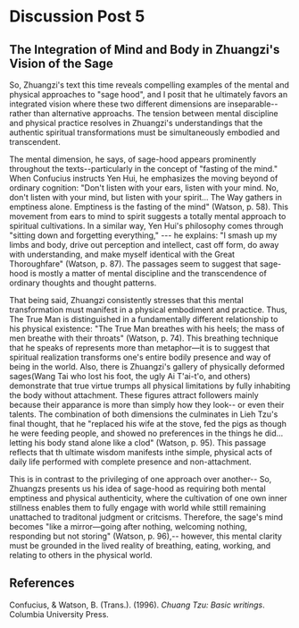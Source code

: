 # Discussion Post 5

## The Integration of Mind and Body in Zhuangzi's Vision of the Sage

So,  Zhuangzi's text this time reveals compelling examples of the mental and physical approaches to "sage hood", and I posit that he ultimately favors an integrated vision where these two different dimensions are inseparable-- rather than alternative approachs. The tension between mental discipline and physical practice resolves in Zhuangzi's understandings that the authentic spiritual transformations must be simultaneously embodied and transcendent.

The mental dimension, he says, of sage-hood appears prominently throughout the texts--particularly in the concept of "fasting of the mind." When Confucius instructs Yen Hui, he emphasizes the moving beyond of ordinary cognition: "Don't listen with your ears, listen with your mind. No, don't listen with your mind, but listen with your spirit... The Way gathers in emptiness alone. Emptiness is the fasting of the mind" (Watson, p. 58). This movement from ears to mind to spirit suggests a totally mental approach to spiritual cultivations. In a similar way,  Yen Hui's philosophy comes through "sitting down and forgetting everything," --- he explains: "I smash up my limbs and body, drive out perception and intellect, cast off form, do away with understanding, and make myself identical with the Great Thoroughfare" (Watson, p. 87). The passages seem to suggest that sage-hood is mostly a matter of mental discipline and the transcendence of ordinary thoughts and thought patterns.

That being said, Zhuangzi consistently stresses that this mental transformation must manifest in a physical embodiment and practice. Thus, The True Man is distinguished in a fundamentally different relationship to his physical existence: "The True Man breathes with his heels; the mass of men breathe with their throats" (Watson, p. 74). This breathing technique that he speaks of represents more than metaphor—it is to suggest that spiritual realization transforms one's entire bodily presence and way of being in the world. Also, there is Zhuangzi's gallery of physically deformed sages(Wang Tai who lost his foot, the ugly Ai T'ai-t'o, and others) demonstrate that true virtue trumps all physical limitations by fully inhabiting the body without attachment. These figures attract followers mainly because their apparance is more than simply how they look-- or even their talents. The combination of both dimensions the culminates in Lieh Tzu's final thought, that he "replaced his wife at the stove, fed the pigs as though he were feeding people, and showed no preferences in the things he did... letting his body stand alone like a clod" (Watson, p. 95). This passage reflects that th ultimate wisdom manifests inthe simple, physical acts of daily life performed with complete presence and non-attachment.

This is in contrast to the privileging of one approach over another-- So, Zhuangzs presents us his idea of sage-hood as requiring both mental emptiness and physical authenticity, where the cultivation of one own inner stillness enables them to fully engage with world while sttill remaining unattached to traditonal judgment or critcisms. Therefore, the sage's mind becomes "like a mirror—going after nothing, welcoming nothing, responding but not storing" (Watson, p. 96),-- however, this mental clarity must be grounded in the lived reality of breathing, eating, working, and relating to others in the physical world.

## References

Confucius, & Watson, B. (Trans.). (1996). *Chuang Tzu: Basic writings*. Columbia University Press.